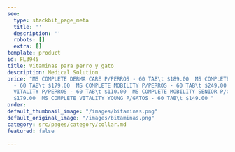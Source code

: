 ```yaml
---
seo:
  type: stackbit_page_meta
  title: ''
  description: ''
  robots: []
  extra: []
template: product
id: FL3945
title: Vitaminas para perro y gato
description: Medical Solution
price: "MS COMPLETE DERMA CARE P/PERROS - 60 TAB\t $189.00  MS COMPLETE GROWTH P/PERROS
  - 60 TAB\t $179.00  MS COMPLETE MOBILITY P/PERROS - 60 TAB\t $249.00  MS COMPLETE
  VITALITY P/PERROS - 60 TAB\t $110.00  MS COMPLETE MOBILITY SENIOR P/GATOS - 60 TAB\t
  $179.00  MS COMPLETE VITALITY YOUNG P/GATOS - 60 TAB\t $149.00 "
order: 
default_thumbnail_image: "/images/bitaminas.png"
default_original_image: "/images/bitaminas.png"
category: src/pages/category/collar.md
featured: false

---
```

